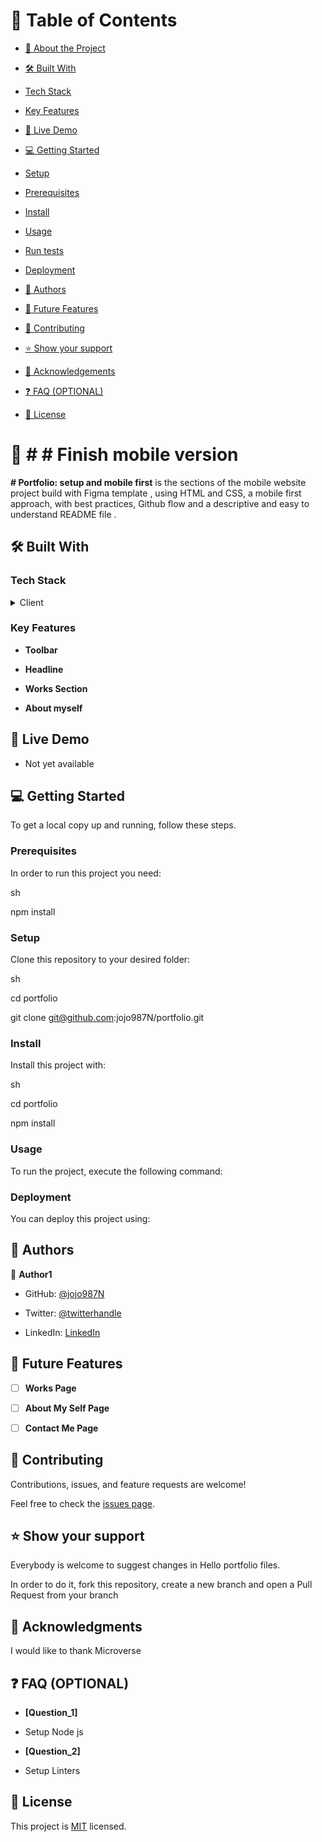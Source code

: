 # 📗 Table of Contents

  

  

- [📖 About the Project](#about-project)

  

- [🛠 Built With](#built-with)

  

- [Tech Stack](#tech-stack)

  

- [Key Features](#key-features)

  

- [🚀 Live Demo](#live-demo)

  

- [💻 Getting Started](#getting-started)

  

- [Setup](#setup)

  

- [Prerequisites](#prerequisites)

  

- [Install](#install)

  

- [Usage](#usage)

  

- [Run tests](#run-tests)

  

- [Deployment](#triangular_flag_on_post-deployment)

  

- [👥 Authors](#authors)

  

- [🔭 Future Features](#future-features)

  

- [🤝 Contributing](#contributing)

  

- [⭐️ Show your support](#support)

  

- [🙏 Acknowledgements](#acknowledgements)

  

- [❓ FAQ (OPTIONAL)](#faq)

  

- [📝 License](#license)

  

  

# 📖 # # Finish mobile version

  

  

**# Portfolio: setup and mobile first** is the  sections of the mobile website project build with Figma template , using HTML and CSS, a mobile first approach, with best practices, Github flow and a descriptive and easy to understand README file .

  

  

## 🛠 Built With

  

  

### Tech Stack

  

  

<details>

  

<summary>Client</summary>

  

<ul>

  

<li><a  href="https://developer.mozilla.org/en-US/docs/Web/HTML">HTML</a></li>

  

</ul>

  

<ul>

  

<li><a  href="https://developer.mozilla.org/en-US/docs/Web/CSS">CSS</a></li>

  

</ul>

  

</details>

  

  

### Key Features <a name="key-features"></a>

  

  

-  **Toolbar**

-  **Headline**

-  **Works Section**

-  **About myself**

  

  

## 🚀 Live Demo

  

  

- Not yet available

  

## 💻 Getting Started

  

To get a local copy up and running, follow these steps.

  

  

### Prerequisites

  

  

In order to run this project you need:

  

sh

  

npm install

  

  

### Setup

  

  

Clone this repository to your desired folder:

  

sh

  

cd portfolio

  

git clone git@github.com:jojo987N/portfolio.git

  

  

### Install

  

  

Install this project with:

  

sh

  

cd portfolio

  

npm install

  

  

### Usage

  

  

To run the project, execute the following command:

  

  

### Deployment

  

  

You can deploy this project using:

  

## 👥 Authors

  

  

👤 **Author1**

  

  

- GitHub: [@jojo987N](https://github.com/jojo987N)

  

- Twitter: [@twitterhandle](https://twitter.com/twitterhandle)

  

- LinkedIn: [LinkedIn](https://linkedin.com/in/linkedinhandle)

  

## 🔭 Future Features

  

  

- [ ] **Works Page**

  

- [ ] **About My Self Page**

  

- [ ] **Contact Me Page**

  

## 🤝 Contributing

  

Contributions, issues, and feature requests are welcome!

  

  

Feel free to check the [issues page](../../issues/).

  

## ⭐️ Show your support

  

Everybody is welcome to suggest changes in Hello portfolio files.

  

In order to do it, fork this repository, create a new branch and open a Pull Request from your branch

## 🙏 Acknowledgments

  

  

I would like to thank Microverse

  

## ❓ FAQ (OPTIONAL)

  

  

-  **[Question_1]**

  

  

- Setup Node js

  

  

-  **[Question_2]**

  

  

- Setup Linters

  

## 📝 License

  

  

This project is [MIT](./LICENSE.md) licensed.